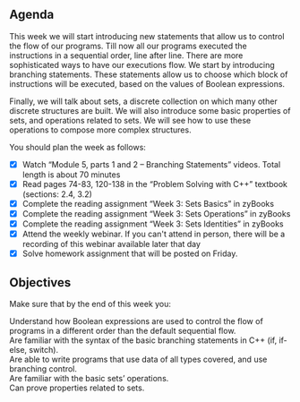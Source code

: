 ## Agenda

This week we will start introducing new statements that allow us to control the flow of our programs. Till now all our programs executed the instructions in a sequential order, line after line. There are more sophisticated ways to have our executions flow. We start by introducing branching statements. These statements allow us to choose which block of instructions will be executed, based on the values of Boolean expressions.

Finally, we will talk about sets, a discrete collection on which many other discrete structures are built. We will also introduce some basic properties of sets, and operations related to sets. We will see how to use these operations to compose more complex structures.

You should plan the week as follows:

* [x] Watch “Module 5, parts 1 and 2 – Branching Statements” videos. Total length is about 70 minutes
* [x] Read pages 74-83, 120-138 in the “Problem Solving with C++” textbook (sections: 2.4, 3.2)
* [x] Complete the reading assignment “Week 3: Sets Basics” in zyBooks
* [x] Complete the reading assignment “Week 3: Sets Operations” in zyBooks
* [x] Complete the reading assignment “Week 3: Sets Identities” in zyBooks
* [x] Attend the weekly webinar. If you can't attend in person, there will be a recording of this webinar available later that day
* [x] Solve homework assignment that will be posted on Friday.

## Objectives

Make sure that by the end of this week you: <br/>

Understand how Boolean expressions are used to control the flow of programs in a different order than the default sequential flow. <br/>
Are familiar with the syntax of the basic branching statements in C++ (if, if-else, switch). <br/>
Are able to write programs that use data of all types covered, and use branching control. <br/>
Are familiar with the basic sets’ operations. <br/>
Can prove properties related to sets. <br/>
